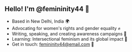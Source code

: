 ## Hello! I'm @femininity44 👋

- Based in New Delhi, India 🌍
- Advocating for women's rights and gender equality ✊
- Writing, speaking, and creating awareness campaigns 📣
- Learning: Intersectional feminism and its global impact 📖
- Get in touch: femininity44@email.com 📨
